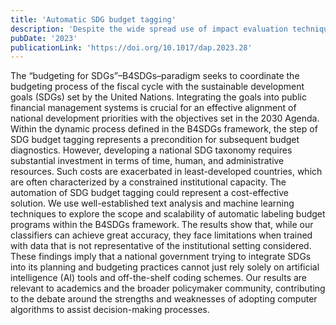 ```yaml
---
title: 'Automatic SDG budget tagging'
description: 'Despite the wide spread use of impact evaluation techniques, data that links detailed budget lines to outcome indicators is surprisingly scant. Performing this mapping manually can be prohibitively expensive for many countries. The idea behind this paper was to test if natural language processing could provide a reliable tool for mapping budgets into indicators automatically.'
pubDate: '2023'
publicationLink: 'https://doi.org/10.1017/dap.2023.28'
---
```


The “budgeting for SDGs”–B4SDGs–paradigm seeks to coordinate the budgeting process of the fiscal cycle with the sustainable development goals (SDGs) set by the United Nations. Integrating the goals into public financial management systems is crucial for an effective alignment of national development priorities with the objectives set in the 2030 Agenda. Within the dynamic process defined in the B4SDGs framework, the step of SDG budget tagging represents a precondition for subsequent budget diagnostics. However, developing a national SDG taxonomy requires substantial investment in terms of time, human, and administrative resources. Such costs are exacerbated in least-developed countries, which are often characterized by a constrained institutional capacity. The automation of SDG budget tagging could represent a cost-effective solution. We use well-established text analysis and machine learning techniques to explore the scope and scalability of automatic labeling budget programs within the B4SDGs framework. The results show that, while our classifiers can achieve great accuracy, they face limitations when trained with data that is not representative of the institutional setting considered. These findings imply that a national government trying to integrate SDGs into its planning and budgeting practices cannot just rely solely on artificial intelligence (AI) tools and off-the-shelf coding schemes. Our results are relevant to academics and the broader policymaker community, contributing to the debate around the strengths and weaknesses of adopting computer algorithms to assist decision-making processes.